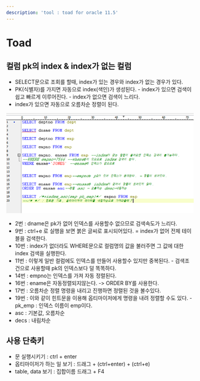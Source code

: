 ```yaml
---
description: 'tool : toad for oracle 11.5'
---
```


# Toad

## 컬럼 pk의 index & index가 없는 컬럼

* SELECT문으로 조회를 할때, index가 있는 경우와 index가 없는 경우가 있다. 
* PK\(식별자\)를 가지면 자동으로 index\(색인\)가 생성된다. - index가 있으면 검색이 쉽고 빠르게 이루어진다. - index가 없으면 검색이 느리다.
* index가 있으면 자동으로 오름차순 정렬이 된다.

![](../../../.gitbook/assets/q.png)

* 2번 : dname은 pk가 없어 인덱스를 사용할수 없으므로 검색속도가 느리다.
* 9번 : ctrl+e 로 실행을 보면 붉은 글씨로 표시되어있다. = index가 없어 전체 테이블을 검색한다.
* 10번 : index가 없더라도 WHERE문으로 컬럼명의 값을 불러주면 그 값에 대한 index 검색을 실행한다.
* 11번 : 이렇게 일반 컬럼에도 인덱스를 만들어 사용할수 있지만 중복된다.  - 검색조건으로 사용할때 pk의 인덱스보다 덜 똑똑하다.
* 14번 : empno는 인덱스를 가져 자동 정렬된다.
* 16번 : ename은 자동정렬되지않는다.  -&gt; ORDER BY를 사용한다. 
* 17번 : 오름차순 정렬 명령을 내리고 진행하면 정렬된 것을 볼수있다.
* 19번 : 이와 같이 힌트문을 이용해 옵티마이저에게 명령을 내려 정렬할 수도 있다. - pk\_emp : 인덱스 이름이 emp이다.
* asc : 기본값, 오름차순
* decs : 내림차순

## 사용 단축키

* 문 실행시키기 : ctrl + enter
* 옵티마이저가 하는 일 보기 :  드래그 + \(ctrl+enter\) + \(ctrl+e\)
* table, data 보기 : 집합이름 드래그 + F4

